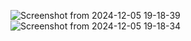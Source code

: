 ![Screenshot from 2024-12-05 19-18-39](https://github.com/user-attachments/assets/8acab9cc-662f-4e83-a8c0-ed9ce3e1ec16)
![Screenshot from 2024-12-05 19-18-34](https://github.com/user-attachments/assets/e56769f5-e02a-4410-9c04-a310ce96223f)
